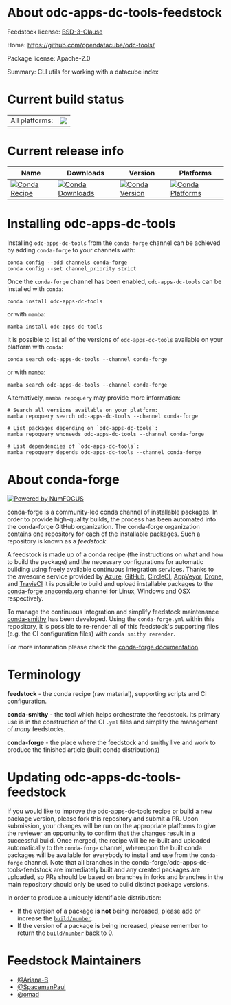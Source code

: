 About odc-apps-dc-tools-feedstock
=================================

Feedstock license: [BSD-3-Clause](https://github.com/conda-forge/odc-apps-dc-tools-feedstock/blob/main/LICENSE.txt)

Home: https://github.com/opendatacube/odc-tools/

Package license: Apache-2.0

Summary: CLI utils for working with a datacube index

Current build status
====================


<table><tr><td>All platforms:</td>
    <td>
      <a href="https://dev.azure.com/conda-forge/feedstock-builds/_build/latest?definitionId=17772&branchName=main">
        <img src="https://dev.azure.com/conda-forge/feedstock-builds/_apis/build/status/odc-apps-dc-tools-feedstock?branchName=main">
      </a>
    </td>
  </tr>
</table>

Current release info
====================

| Name | Downloads | Version | Platforms |
| --- | --- | --- | --- |
| [![Conda Recipe](https://img.shields.io/badge/recipe-odc--apps--dc--tools-green.svg)](https://anaconda.org/conda-forge/odc-apps-dc-tools) | [![Conda Downloads](https://img.shields.io/conda/dn/conda-forge/odc-apps-dc-tools.svg)](https://anaconda.org/conda-forge/odc-apps-dc-tools) | [![Conda Version](https://img.shields.io/conda/vn/conda-forge/odc-apps-dc-tools.svg)](https://anaconda.org/conda-forge/odc-apps-dc-tools) | [![Conda Platforms](https://img.shields.io/conda/pn/conda-forge/odc-apps-dc-tools.svg)](https://anaconda.org/conda-forge/odc-apps-dc-tools) |

Installing odc-apps-dc-tools
============================

Installing `odc-apps-dc-tools` from the `conda-forge` channel can be achieved by adding `conda-forge` to your channels with:

```
conda config --add channels conda-forge
conda config --set channel_priority strict
```

Once the `conda-forge` channel has been enabled, `odc-apps-dc-tools` can be installed with `conda`:

```
conda install odc-apps-dc-tools
```

or with `mamba`:

```
mamba install odc-apps-dc-tools
```

It is possible to list all of the versions of `odc-apps-dc-tools` available on your platform with `conda`:

```
conda search odc-apps-dc-tools --channel conda-forge
```

or with `mamba`:

```
mamba search odc-apps-dc-tools --channel conda-forge
```

Alternatively, `mamba repoquery` may provide more information:

```
# Search all versions available on your platform:
mamba repoquery search odc-apps-dc-tools --channel conda-forge

# List packages depending on `odc-apps-dc-tools`:
mamba repoquery whoneeds odc-apps-dc-tools --channel conda-forge

# List dependencies of `odc-apps-dc-tools`:
mamba repoquery depends odc-apps-dc-tools --channel conda-forge
```


About conda-forge
=================

[![Powered by
NumFOCUS](https://img.shields.io/badge/powered%20by-NumFOCUS-orange.svg?style=flat&colorA=E1523D&colorB=007D8A)](https://numfocus.org)

conda-forge is a community-led conda channel of installable packages.
In order to provide high-quality builds, the process has been automated into the
conda-forge GitHub organization. The conda-forge organization contains one repository
for each of the installable packages. Such a repository is known as a *feedstock*.

A feedstock is made up of a conda recipe (the instructions on what and how to build
the package) and the necessary configurations for automatic building using freely
available continuous integration services. Thanks to the awesome service provided by
[Azure](https://azure.microsoft.com/en-us/services/devops/), [GitHub](https://github.com/),
[CircleCI](https://circleci.com/), [AppVeyor](https://www.appveyor.com/),
[Drone](https://cloud.drone.io/welcome), and [TravisCI](https://travis-ci.com/)
it is possible to build and upload installable packages to the
[conda-forge](https://anaconda.org/conda-forge) [anaconda.org](https://anaconda.org/)
channel for Linux, Windows and OSX respectively.

To manage the continuous integration and simplify feedstock maintenance
[conda-smithy](https://github.com/conda-forge/conda-smithy) has been developed.
Using the ``conda-forge.yml`` within this repository, it is possible to re-render all of
this feedstock's supporting files (e.g. the CI configuration files) with ``conda smithy rerender``.

For more information please check the [conda-forge documentation](https://conda-forge.org/docs/).

Terminology
===========

**feedstock** - the conda recipe (raw material), supporting scripts and CI configuration.

**conda-smithy** - the tool which helps orchestrate the feedstock.
                   Its primary use is in the construction of the CI ``.yml`` files
                   and simplify the management of *many* feedstocks.

**conda-forge** - the place where the feedstock and smithy live and work to
                  produce the finished article (built conda distributions)


Updating odc-apps-dc-tools-feedstock
====================================

If you would like to improve the odc-apps-dc-tools recipe or build a new
package version, please fork this repository and submit a PR. Upon submission,
your changes will be run on the appropriate platforms to give the reviewer an
opportunity to confirm that the changes result in a successful build. Once
merged, the recipe will be re-built and uploaded automatically to the
`conda-forge` channel, whereupon the built conda packages will be available for
everybody to install and use from the `conda-forge` channel.
Note that all branches in the conda-forge/odc-apps-dc-tools-feedstock are
immediately built and any created packages are uploaded, so PRs should be based
on branches in forks and branches in the main repository should only be used to
build distinct package versions.

In order to produce a uniquely identifiable distribution:
 * If the version of a package **is not** being increased, please add or increase
   the [``build/number``](https://docs.conda.io/projects/conda-build/en/latest/resources/define-metadata.html#build-number-and-string).
 * If the version of a package **is** being increased, please remember to return
   the [``build/number``](https://docs.conda.io/projects/conda-build/en/latest/resources/define-metadata.html#build-number-and-string)
   back to 0.

Feedstock Maintainers
=====================

* [@Ariana-B](https://github.com/Ariana-B/)
* [@SpacemanPaul](https://github.com/SpacemanPaul/)
* [@omad](https://github.com/omad/)

